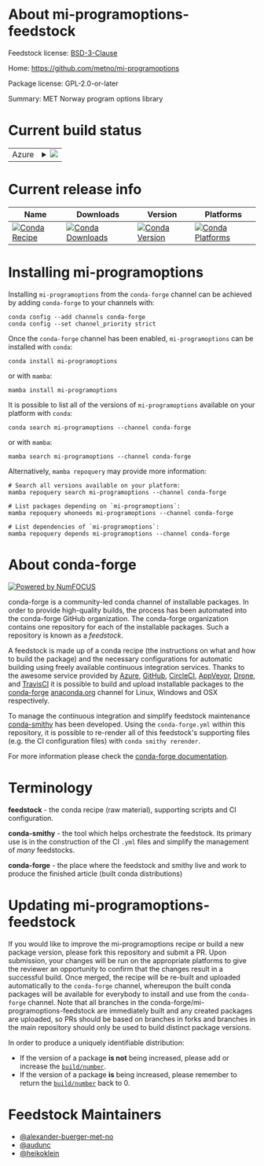 About mi-programoptions-feedstock
=================================

Feedstock license: [BSD-3-Clause](https://github.com/conda-forge/mi-programoptions-feedstock/blob/main/LICENSE.txt)

Home: https://github.com/metno/mi-programoptions

Package license: GPL-2.0-or-later

Summary: MET Norway program options library

Current build status
====================


<table>
    
  <tr>
    <td>Azure</td>
    <td>
      <details>
        <summary>
          <a href="https://dev.azure.com/conda-forge/feedstock-builds/_build/latest?definitionId=12372&branchName=main">
            <img src="https://dev.azure.com/conda-forge/feedstock-builds/_apis/build/status/mi-programoptions-feedstock?branchName=main">
          </a>
        </summary>
        <table>
          <thead><tr><th>Variant</th><th>Status</th></tr></thead>
          <tbody><tr>
              <td>linux_64</td>
              <td>
                <a href="https://dev.azure.com/conda-forge/feedstock-builds/_build/latest?definitionId=12372&branchName=main">
                  <img src="https://dev.azure.com/conda-forge/feedstock-builds/_apis/build/status/mi-programoptions-feedstock?branchName=main&jobName=linux&configuration=linux%20linux_64_" alt="variant">
                </a>
              </td>
            </tr><tr>
              <td>linux_aarch64</td>
              <td>
                <a href="https://dev.azure.com/conda-forge/feedstock-builds/_build/latest?definitionId=12372&branchName=main">
                  <img src="https://dev.azure.com/conda-forge/feedstock-builds/_apis/build/status/mi-programoptions-feedstock?branchName=main&jobName=linux&configuration=linux%20linux_aarch64_" alt="variant">
                </a>
              </td>
            </tr>
          </tbody>
        </table>
      </details>
    </td>
  </tr>
</table>

Current release info
====================

| Name | Downloads | Version | Platforms |
| --- | --- | --- | --- |
| [![Conda Recipe](https://img.shields.io/badge/recipe-mi--programoptions-green.svg)](https://anaconda.org/conda-forge/mi-programoptions) | [![Conda Downloads](https://img.shields.io/conda/dn/conda-forge/mi-programoptions.svg)](https://anaconda.org/conda-forge/mi-programoptions) | [![Conda Version](https://img.shields.io/conda/vn/conda-forge/mi-programoptions.svg)](https://anaconda.org/conda-forge/mi-programoptions) | [![Conda Platforms](https://img.shields.io/conda/pn/conda-forge/mi-programoptions.svg)](https://anaconda.org/conda-forge/mi-programoptions) |

Installing mi-programoptions
============================

Installing `mi-programoptions` from the `conda-forge` channel can be achieved by adding `conda-forge` to your channels with:

```
conda config --add channels conda-forge
conda config --set channel_priority strict
```

Once the `conda-forge` channel has been enabled, `mi-programoptions` can be installed with `conda`:

```
conda install mi-programoptions
```

or with `mamba`:

```
mamba install mi-programoptions
```

It is possible to list all of the versions of `mi-programoptions` available on your platform with `conda`:

```
conda search mi-programoptions --channel conda-forge
```

or with `mamba`:

```
mamba search mi-programoptions --channel conda-forge
```

Alternatively, `mamba repoquery` may provide more information:

```
# Search all versions available on your platform:
mamba repoquery search mi-programoptions --channel conda-forge

# List packages depending on `mi-programoptions`:
mamba repoquery whoneeds mi-programoptions --channel conda-forge

# List dependencies of `mi-programoptions`:
mamba repoquery depends mi-programoptions --channel conda-forge
```


About conda-forge
=================

[![Powered by
NumFOCUS](https://img.shields.io/badge/powered%20by-NumFOCUS-orange.svg?style=flat&colorA=E1523D&colorB=007D8A)](https://numfocus.org)

conda-forge is a community-led conda channel of installable packages.
In order to provide high-quality builds, the process has been automated into the
conda-forge GitHub organization. The conda-forge organization contains one repository
for each of the installable packages. Such a repository is known as a *feedstock*.

A feedstock is made up of a conda recipe (the instructions on what and how to build
the package) and the necessary configurations for automatic building using freely
available continuous integration services. Thanks to the awesome service provided by
[Azure](https://azure.microsoft.com/en-us/services/devops/), [GitHub](https://github.com/),
[CircleCI](https://circleci.com/), [AppVeyor](https://www.appveyor.com/),
[Drone](https://cloud.drone.io/welcome), and [TravisCI](https://travis-ci.com/)
it is possible to build and upload installable packages to the
[conda-forge](https://anaconda.org/conda-forge) [anaconda.org](https://anaconda.org/)
channel for Linux, Windows and OSX respectively.

To manage the continuous integration and simplify feedstock maintenance
[conda-smithy](https://github.com/conda-forge/conda-smithy) has been developed.
Using the ``conda-forge.yml`` within this repository, it is possible to re-render all of
this feedstock's supporting files (e.g. the CI configuration files) with ``conda smithy rerender``.

For more information please check the [conda-forge documentation](https://conda-forge.org/docs/).

Terminology
===========

**feedstock** - the conda recipe (raw material), supporting scripts and CI configuration.

**conda-smithy** - the tool which helps orchestrate the feedstock.
                   Its primary use is in the construction of the CI ``.yml`` files
                   and simplify the management of *many* feedstocks.

**conda-forge** - the place where the feedstock and smithy live and work to
                  produce the finished article (built conda distributions)


Updating mi-programoptions-feedstock
====================================

If you would like to improve the mi-programoptions recipe or build a new
package version, please fork this repository and submit a PR. Upon submission,
your changes will be run on the appropriate platforms to give the reviewer an
opportunity to confirm that the changes result in a successful build. Once
merged, the recipe will be re-built and uploaded automatically to the
`conda-forge` channel, whereupon the built conda packages will be available for
everybody to install and use from the `conda-forge` channel.
Note that all branches in the conda-forge/mi-programoptions-feedstock are
immediately built and any created packages are uploaded, so PRs should be based
on branches in forks and branches in the main repository should only be used to
build distinct package versions.

In order to produce a uniquely identifiable distribution:
 * If the version of a package **is not** being increased, please add or increase
   the [``build/number``](https://docs.conda.io/projects/conda-build/en/latest/resources/define-metadata.html#build-number-and-string).
 * If the version of a package **is** being increased, please remember to return
   the [``build/number``](https://docs.conda.io/projects/conda-build/en/latest/resources/define-metadata.html#build-number-and-string)
   back to 0.

Feedstock Maintainers
=====================

* [@alexander-buerger-met-no](https://github.com/alexander-buerger-met-no/)
* [@audunc](https://github.com/audunc/)
* [@heikoklein](https://github.com/heikoklein/)

